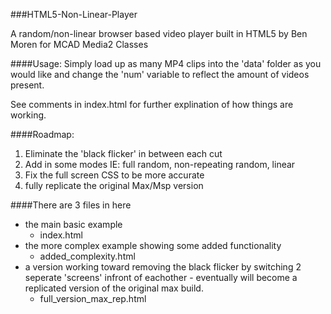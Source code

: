 ###HTML5-Non-Linear-Player

A random/non-linear browser based video player built in HTML5
by Ben Moren for MCAD Media2 Classes

####Usage:
Simply load up as many MP4 clips into the 'data' folder as you would like and change the 'num' variable to reflect the amount of videos present.

See comments in index.html for further explination of how things are working.

####Roadmap:
1. Eliminate the 'black flicker' in between each cut
2. Add in some modes IE: full random, non-repeating random, linear
3. Fix the full screen CSS to be more accurate
4. fully replicate the original Max/Msp version

####There are 3 files in here
+ the main basic example 
    + index.html
+ the more complex example showing some added functionality
    + added_complexity.html
+  a version working toward removing the black flicker by switching 2 seperate 'screens' infront of eachother - eventually will become a replicated version of the original max build.
    + full_version_max_rep.html
